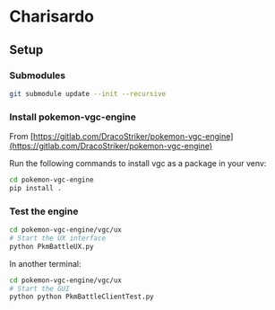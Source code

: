 # Charisardo

## Setup

### Submodules

```bash
git submodule update --init --recursive
```

### Install pokemon-vgc-engine

From [https://gitlab.com/DracoStriker/pokemon-vgc-engine](https://gitlab.com/DracoStriker/pokemon-vgc-engine)

Run the following commands to install vgc as a package in your venv:
```bash
cd pokemon-vgc-engine
pip install .
```

### Test the engine

```bash
cd pokemon-vgc-engine/vgc/ux
# Start the UX interface
python PkmBattleUX.py
```

In another terminal:

```bash
cd pokemon-vgc-engine/vgc/ux
# Start the GUI
python python PkmBattleClientTest.py
```